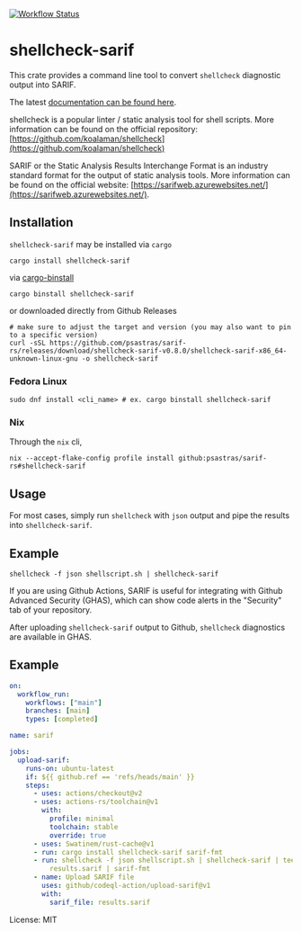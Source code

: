 [![Workflow Status](https://github.com/psastras/sarif-rs/workflows/main/badge.svg)](https://github.com/psastras/sarif-rs/actions?query=workflow%3A%22main%22)

# shellcheck-sarif

This crate provides a command line tool to convert `shellcheck` diagnostic
output into SARIF.

The latest [documentation can be found here](https://docs.rs/shellcheck_sarif).

shellcheck is a popular linter / static analysis tool for shell scripts. More
information can be found on the official repository:
[https://github.com/koalaman/shellcheck](https://github.com/koalaman/shellcheck)

SARIF or the Static Analysis Results Interchange Format is an industry standard
format for the output of static analysis tools. More information can be found on
the official website:
[https://sarifweb.azurewebsites.net/](https://sarifweb.azurewebsites.net/).

## Installation

`shellcheck-sarif` may be installed via `cargo`

```shell
cargo install shellcheck-sarif
```

via [cargo-binstall](https://github.com/cargo-bins/cargo-binstall)

```shell
cargo binstall shellcheck-sarif
```

or downloaded directly from Github Releases

```shell
# make sure to adjust the target and version (you may also want to pin to a specific version)
curl -sSL https://github.com/psastras/sarif-rs/releases/download/shellcheck-sarif-v0.8.0/shellcheck-sarif-x86_64-unknown-linux-gnu -o shellcheck-sarif
```

### Fedora Linux

```shell
sudo dnf install <cli_name> # ex. cargo binstall shellcheck-sarif
```

### Nix

Through the `nix` cli,

```shell
nix --accept-flake-config profile install github:psastras/sarif-rs#shellcheck-sarif
```

## Usage

For most cases, simply run `shellcheck` with `json` output and pipe the results
into `shellcheck-sarif`.

## Example

```shell
shellcheck -f json shellscript.sh | shellcheck-sarif
```

If you are using Github Actions, SARIF is useful for integrating with Github
Advanced Security (GHAS), which can show code alerts in the "Security" tab of
your repository.

After uploading `shellcheck-sarif` output to Github, `shellcheck` diagnostics
are available in GHAS.

## Example

```yaml
on:
  workflow_run:
    workflows: ["main"]
    branches: [main]
    types: [completed]

name: sarif

jobs:
  upload-sarif:
    runs-on: ubuntu-latest
    if: ${{ github.ref == 'refs/heads/main' }}
    steps:
      - uses: actions/checkout@v2
      - uses: actions-rs/toolchain@v1
        with:
          profile: minimal
          toolchain: stable
          override: true
      - uses: Swatinem/rust-cache@v1
      - run: cargo install shellcheck-sarif sarif-fmt
      - run: shellcheck -f json shellscript.sh | shellcheck-sarif | tee
          results.sarif | sarif-fmt
      - name: Upload SARIF file
        uses: github/codeql-action/upload-sarif@v1
        with:
          sarif_file: results.sarif
```

License: MIT
